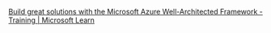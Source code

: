 [Build great solutions with the Microsoft Azure Well-Architected Framework - Training | Microsoft Learn](https://learn.microsoft.com/en-us/training/paths/azure-well-architected-framework/)